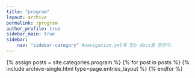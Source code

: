 ```yaml
---
title: "program"
layout: archive
permalink: /program
author_profile: true
sidebar_main: true
sidebar:
    nav: "sidebar-category" #navigation.yml에 있는 docs를 뜻한다.
---
```


{% assign posts = site.categories.program %}
{% for post in posts %} {% include archive-single.html type=page.entries_layout %} {% endfor %}